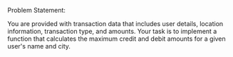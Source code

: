 Problem Statement:

You are provided with transaction data that includes user details, location information, transaction type, and amounts. Your task is to implement a function that calculates the maximum credit and debit amounts for a given user's name and city.